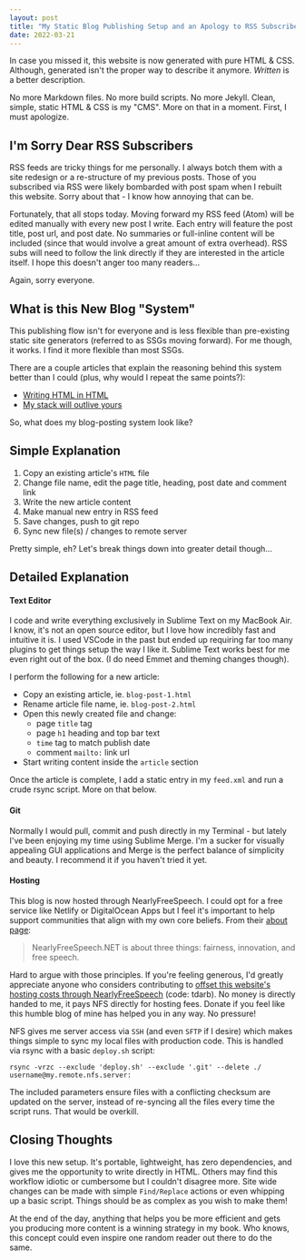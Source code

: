 ```yaml
---
layout: post
title: "My Static Blog Publishing Setup and an Apology to RSS Subscribers"
date: 2022-03-21
---
```



In case you missed it, this website is now generated with pure HTML & CSS. Although, generated isn't the proper way to describe it anymore. _Written_ is a better description.

No more Markdown files. No more build scripts. No more Jekyll. Clean, simple, static HTML & CSS is my "CMS". More on that in a moment. First, I must apologize.

## I'm Sorry Dear RSS Subscribers

RSS feeds are tricky things for me personally. I always botch them with a site redesign or a re-structure of my previous posts. Those of you subscribed via RSS were likely bombarded with post spam when I rebuilt this website. Sorry about that - I know how annoying that can be.

Fortunately, that all stops today. Moving forward my RSS feed (Atom) will be edited manually with every new post I write. Each entry will feature the post title, post url, and post date. No summaries or full-inline content will be included (since that would involve a great amount of extra overhead). RSS subs will need to follow the link directly if they are interested in the article itself. I hope this doesn't anger too many readers...

Again, sorry everyone.

## What is this New Blog "System"

This publishing flow isn't for everyone and is less flexible than pre-existing static site generators (referred to as SSGs moving forward). For me though, it works. I find it more flexible than most SSGs.

There are a couple articles that explain the reasoning behind this system better than I could (plus, why would I repeat the same points?):

- [Writing HTML in HTML](http://john.ankarstrom.se/html/)
- [My stack will outlive yours](https://blog.steren.fr/2020/my-stack-will-outlive-yours/)

So, what does my blog-posting system look like?

## Simple Explanation

1. Copy an existing article's `HTML` file
2. Change file name, edit the page title, heading, post date and comment link
3. Write the new article content
4. Make manual new entry in RSS feed
5. Save changes, push to git repo
6. Sync new file(s) / changes to remote server

Pretty simple, eh? Let's break things down into greater detail though...

## Detailed Explanation

#### Text Editor

I code and write everything exclusively in Sublime Text on my MacBook Air. I know, it's not an open source editor, but I love how incredibly fast and intuitive it is. I used VSCode in the past but ended up requiring far too many plugins to get things setup the way I like it. Sublime Text works best for me even right out of the box. (I do need Emmet and theming changes though).

I perform the following for a new article:

- Copy an existing article, ie. `blog-post-1.html`
- Rename article file name, ie. `blog-post-2.html`
- Open this newly created file and change:
  - page `title` tag
  - page `h1` heading and top bar text
  - `time` tag to match publish date
  - comment `mailto:` link url
- Start writing content inside the `article` section

Once the article is complete, I add a static entry in my `feed.xml` and run a crude rsync script. More on that below.

#### Git

Normally I would pull, commit and push directly in my Terminal - but lately I've been enjoying my time using Sublime Merge. I'm a sucker for visually appealing GUI applications and Merge is the perfect balance of simplicity and beauty. I recommend it if you haven't tried it yet.

#### Hosting

This blog is now hosted through NearlyFreeSpeech. I could opt for a free service like Netlify or DigitalOcean Apps but I feel it's important to help support communities that align with my own core beliefs. From their [about page](https://www.nearlyfreespeech.net/about/):

> NearlyFreeSpeech.NET is about three things: fairness, innovation, and free speech.

Hard to argue with those principles. If you're feeling generous, I'd greatly appreciate anyone who considers contributing to [offset this website's hosting costs through NearlyFreeSpeech](https://www.nearlyfreespeech.net/contribute/tdarb.org) (code: tdarb). No money is directly handed to me, it pays NFS directly for hosting fees. Donate if you feel like this humble blog of mine has helped you in any way. No pressure!

NFS gives me server access via `SSH` (and even `SFTP` if I desire) which makes things simple to sync my local files with production code. This is handled via rsync with a basic `deploy.sh` script:


    rsync -vrzc --exclude 'deploy.sh' --exclude '.git' --delete ./ username@my.remote.nfs.server:


The included parameters ensure files with a conflicting checksum are updated on the server, instead of re-syncing all the files every time the script runs. That would be overkill.

## Closing Thoughts

I love this new setup. It's portable, lightweight, has zero dependencies, and gives me the opportunity to write directly in HTML. Others may find this workflow idiotic or cumbersome but I couldn't disagree more. Site wide changes can be made with simple `Find/Replace` actions or even whipping up a basic script. Things should be as complex as you wish to make them!

At the end of the day, anything that helps you be more efficient and gets you producing more content is a winning strategy in my book. Who knows, this concept could even inspire one random reader out there to do the same.
